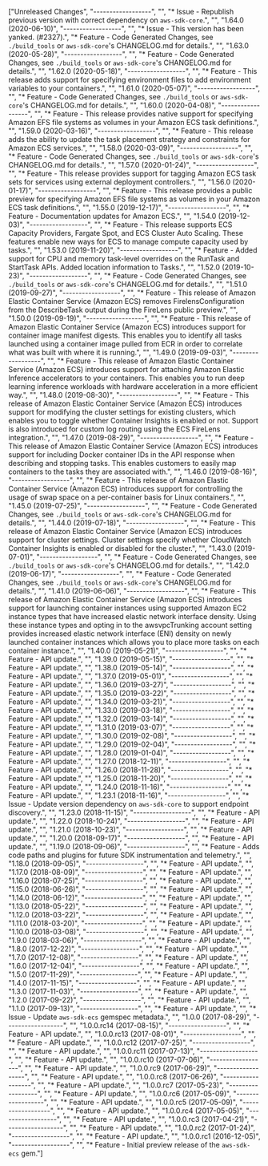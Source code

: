 ["Unreleased Changes", "------------------", "", "* Issue - Republish previous version with correct dependency on `aws-sdk-core`.", "", "1.64.0 (2020-06-10)", "------------------", "", "* Issue - This version has been yanked. (#2327).", "* Feature - Code Generated Changes, see `./build_tools` or `aws-sdk-core`'s CHANGELOG.md for details.", "", "1.63.0 (2020-05-28)", "------------------", "", "* Feature - Code Generated Changes, see `./build_tools` or `aws-sdk-core`'s CHANGELOG.md for details.", "", "1.62.0 (2020-05-18)", "------------------", "", "* Feature - This release adds support for specifying environment files to add environment variables to your containers.", "", "1.61.0 (2020-05-07)", "------------------", "", "* Feature - Code Generated Changes, see `./build_tools` or `aws-sdk-core`'s CHANGELOG.md for details.", "", "1.60.0 (2020-04-08)", "------------------", "", "* Feature - This release provides native support for specifying Amazon EFS file systems as volumes in your Amazon ECS task definitions.", "", "1.59.0 (2020-03-16)", "------------------", "", "* Feature - This release adds the ability to update the task placement strategy and constraints for Amazon ECS services.", "", "1.58.0 (2020-03-09)", "------------------", "", "* Feature - Code Generated Changes, see `./build_tools` or `aws-sdk-core`'s CHANGELOG.md for details.", "", "1.57.0 (2020-01-24)", "------------------", "", "* Feature - This release provides support for tagging Amazon ECS task sets for services using external deployment controllers.", "", "1.56.0 (2020-01-17)", "------------------", "", "* Feature - This release provides a public preview for specifying Amazon EFS file systems as volumes in your Amazon ECS task definitions.", "", "1.55.0 (2019-12-17)", "------------------", "", "* Feature - Documentation updates for Amazon ECS.", "", "1.54.0 (2019-12-03)", "------------------", "", "* Feature - This release supports ECS Capacity Providers, Fargate Spot, and ECS Cluster Auto Scaling.  These features enable new ways for ECS to manage compute capacity used by tasks.", "", "1.53.0 (2019-11-20)", "------------------", "", "* Feature - Added support for CPU and memory task-level overrides on the RunTask and StartTask APIs.  Added location information to Tasks.", "", "1.52.0 (2019-10-23)", "------------------", "", "* Feature - Code Generated Changes, see `./build_tools` or `aws-sdk-core`'s CHANGELOG.md for details.", "", "1.51.0 (2019-09-27)", "------------------", "", "* Feature - This release of Amazon Elastic Container Service (Amazon ECS) removes FirelensConfiguration from the DescribeTask output during the FireLens public preview.", "", "1.50.0 (2019-09-19)", "------------------", "", "* Feature - This release of Amazon Elastic Container Service (Amazon ECS) introduces support for container image manifest digests. This enables you to identify all tasks launched using a container image pulled from ECR in order to correlate what was built with where it is running.", "", "1.49.0 (2019-09-03)", "------------------", "", "* Feature - This release of Amazon Elastic Container Service (Amazon ECS) introduces support for attaching Amazon Elastic Inference accelerators to your containers. This enables you to run deep learning inference workloads with hardware acceleration in a more efficient way.", "", "1.48.0 (2019-08-30)", "------------------", "", "* Feature - This release of Amazon Elastic Container Service (Amazon ECS) introduces support for modifying the cluster settings for existing clusters, which enables you to toggle whether Container Insights is enabled or not. Support is also introduced for custom log routing using the ECS FireLens integration.", "", "1.47.0 (2019-08-29)", "------------------", "", "* Feature - This release of Amazon Elastic Container Service (Amazon ECS) introduces support for including Docker container IDs in the API response when describing and stopping tasks. This enables customers to easily map containers to the tasks they are associated with.", "", "1.46.0 (2019-08-16)", "------------------", "", "* Feature - This release of Amazon Elastic Container Service (Amazon ECS) introduces support for controlling the usage of swap space on a per-container basis for Linux containers.", "", "1.45.0 (2019-07-25)", "------------------", "", "* Feature - Code Generated Changes, see `./build_tools` or `aws-sdk-core`'s CHANGELOG.md for details.", "", "1.44.0 (2019-07-18)", "------------------", "", "* Feature - This release of Amazon Elastic Container Service (Amazon ECS) introduces support for cluster settings. Cluster settings specify whether CloudWatch Container Insights is enabled or disabled for the cluster.", "", "1.43.0 (2019-07-01)", "------------------", "", "* Feature - Code Generated Changes, see `./build_tools` or `aws-sdk-core`'s CHANGELOG.md for details.", "", "1.42.0 (2019-06-17)", "------------------", "", "* Feature - Code Generated Changes, see `./build_tools` or `aws-sdk-core`'s CHANGELOG.md for details.", "", "1.41.0 (2019-06-06)", "------------------", "", "* Feature - This release of Amazon Elastic Container Service (Amazon ECS) introduces support for launching container instances using supported Amazon EC2 instance types that have increased elastic network interface density. Using these instance types and opting in to the awsvpcTrunking account setting provides increased elastic network interface (ENI) density on newly launched container instances which allows you to place more tasks on each container instance.", "", "1.40.0 (2019-05-21)", "------------------", "", "* Feature - API update.", "", "1.39.0 (2019-05-15)", "------------------", "", "* Feature - API update.", "", "1.38.0 (2019-05-14)", "------------------", "", "* Feature - API update.", "", "1.37.0 (2019-05-01)", "------------------", "", "* Feature - API update.", "", "1.36.0 (2019-03-27)", "------------------", "", "* Feature - API update.", "", "1.35.0 (2019-03-22)", "------------------", "", "* Feature - API update.", "", "1.34.0 (2019-03-21)", "------------------", "", "* Feature - API update.", "", "1.33.0 (2019-03-18)", "------------------", "", "* Feature - API update.", "", "1.32.0 (2019-03-14)", "------------------", "", "* Feature - API update.", "", "1.31.0 (2019-03-07)", "------------------", "", "* Feature - API update.", "", "1.30.0 (2019-02-08)", "------------------", "", "* Feature - API update.", "", "1.29.0 (2019-02-04)", "------------------", "", "* Feature - API update.", "", "1.28.0 (2019-01-04)", "------------------", "", "* Feature - API update.", "", "1.27.0 (2018-12-11)", "------------------", "", "* Feature - API update.", "", "1.26.0 (2018-11-28)", "------------------", "", "* Feature - API update.", "", "1.25.0 (2018-11-20)", "------------------", "", "* Feature - API update.", "", "1.24.0 (2018-11-16)", "------------------", "", "* Feature - API update.", "", "1.23.1 (2018-11-16)", "------------------", "", "* Issue - Update version dependency on `aws-sdk-core` to support endpoint discovery.", "", "1.23.0 (2018-11-15)", "------------------", "", "* Feature - API update.", "", "1.22.0 (2018-10-24)", "------------------", "", "* Feature - API update.", "", "1.21.0 (2018-10-23)", "------------------", "", "* Feature - API update.", "", "1.20.0 (2018-09-17)", "------------------", "", "* Feature - API update.", "", "1.19.0 (2018-09-06)", "------------------", "", "* Feature - Adds code paths and plugins for future SDK instrumentation and telemetry.", "", "1.18.0 (2018-09-05)", "------------------", "", "* Feature - API update.", "", "1.17.0 (2018-08-09)", "------------------", "", "* Feature - API update.", "", "1.16.0 (2018-07-25)", "------------------", "", "* Feature - API update.", "", "1.15.0 (2018-06-26)", "------------------", "", "* Feature - API update.", "", "1.14.0 (2018-06-12)", "------------------", "", "* Feature - API update.", "", "1.13.0 (2018-05-22)", "------------------", "", "* Feature - API update.", "", "1.12.0 (2018-03-22)", "------------------", "", "* Feature - API update.", "", "1.11.0 (2018-03-20)", "------------------", "", "* Feature - API update.", "", "1.10.0 (2018-03-08)", "------------------", "", "* Feature - API update.", "", "1.9.0 (2018-03-06)", "------------------", "", "* Feature - API update.", "", "1.8.0 (2017-12-22)", "------------------", "", "* Feature - API update.", "", "1.7.0 (2017-12-08)", "------------------", "", "* Feature - API update.", "", "1.6.0 (2017-12-04)", "------------------", "", "* Feature - API update.", "", "1.5.0 (2017-11-29)", "------------------", "", "* Feature - API update.", "", "1.4.0 (2017-11-15)", "------------------", "", "* Feature - API update.", "", "1.3.0 (2017-11-03)", "------------------", "", "* Feature - API update.", "", "1.2.0 (2017-09-22)", "------------------", "", "* Feature - API update.", "", "1.1.0 (2017-09-13)", "------------------", "", "* Feature - API update.", "", "* Issue - Update `aws-sdk-ecs` gemspec metadata.", "", "1.0.0 (2017-08-29)", "------------------", "", "1.0.0.rc14 (2017-08-15)", "------------------", "", "* Feature - API update.", "", "1.0.0.rc13 (2017-08-01)", "------------------", "", "* Feature - API update.", "", "1.0.0.rc12 (2017-07-25)", "------------------", "", "* Feature - API update.", "", "1.0.0.rc11 (2017-07-13)", "------------------", "", "* Feature - API update.", "", "1.0.0.rc10 (2017-07-06)", "------------------", "", "* Feature - API update.", "", "1.0.0.rc9 (2017-06-29)", "------------------", "", "* Feature - API update.", "", "1.0.0.rc8 (2017-06-26)", "------------------", "", "* Feature - API update.", "", "1.0.0.rc7 (2017-05-23)", "------------------", "", "* Feature - API update.", "", "1.0.0.rc6 (2017-05-09)", "------------------", "", "* Feature - API update.", "", "1.0.0.rc5 (2017-05-09)", "------------------", "", "* Feature - API update.", "", "1.0.0.rc4 (2017-05-05)", "------------------", "", "* Feature - API update.", "", "1.0.0.rc3 (2017-04-21)", "------------------", "", "* Feature - API update.", "", "1.0.0.rc2 (2017-01-24)", "------------------", "", "* Feature - API update.", "", "1.0.0.rc1 (2016-12-05)", "------------------", "", "* Feature - Initial preview release of the `aws-sdk-ecs` gem."]